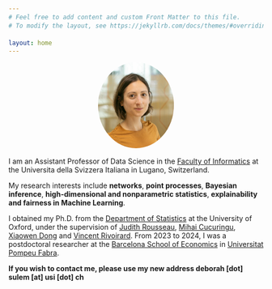 ```yaml
---
# Feel free to add content and custom Front Matter to this file.
# To modify the layout, see https://jekyllrb.com/docs/themes/#overriding-theme-defaults

layout: home
---
```


<p align="center">
  <img src="images/j-isba.png" class="pull-left" style="text-align:center; height:170px; width:150px; border-radius:100%"/>
</p>


I am an Assistant Professor of Data Science in the [Faculty of Informatics](https://www.inf.usi.ch/en) at the Universita della Svizzera Italiana in Lugano, Switzerland.


<!-- in Statistics and Machine Learning at the [Barcelona School of Economics](https://bse.eu/) and [Universitat Pompeu Fabra](https://www.upf.edu/), in the [Statistics group](https://sites.google.com/view/stats-upf/), working with [Prof. David Rossell](https://sites.google.com/site/rosselldavid) and [Prof. Gabor Lugosi](http://www.econ.upf.edu/~lugosi/) -->

My research interests include **networks**,  **point processes**, **Bayesian inference**, **high-dimensional and nonparametric statistics**, **explainability and fairness in Machine Learning**.

I obtained my Ph.D. from the [Department of Statistics](http://www.stats.ox.ac.uk/) at the University of Oxford, under the supervision of [Judith Rousseau](http://www.stats.ox.ac.uk/~rousseau/), [Mihai Cucuringu](http://www.stats.ox.ac.uk/~cucuringu), [Xiaowen Dong](https://web.media.mit.edu/~xdong/) and [Vincent Rivoirard](https://www.ceremade.dauphine.fr/~rivoirar/). From 2023 to 2024, I was a postdoctoral researcher at the [Barcelona School of Economics](https://bse.eu/) in [Universitat Pompeu Fabra](https://www.upf.edu/).

<!--  My [Ph.D. thesis](https://ora.ox.ac.uk/objects/uuid:7a4b5a4d-ff38-462b-a068-f93c8237de2f) is entitled "Flexible estimation of temporal point processes and graphs" -->


**If you wish to contact me, please use my new address deborah [dot] sulem [at] usi [dot] ch**
